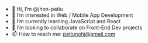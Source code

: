 - 👋 Hi, I’m @jhon-patiu
- 👀 I’m interested in Web / Mobile App Development
- 🌱 I’m currently learning JavaScript and React
- 💞️ I’m looking to collaborate on Front-End Dev projects
- 📫 How to reach me: patiunohj@gmail.com

<!---
jhon-patiu/jhon-patiu is a ✨ special ✨ repository because its `README.md` (this file) appears on your GitHub profile.
You can click the Preview link to take a look at your changes.
--->
